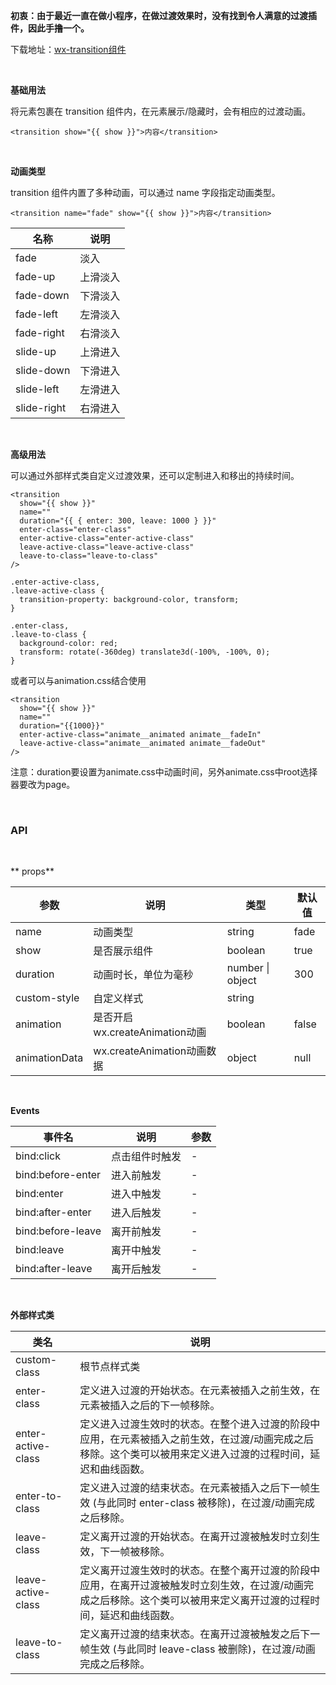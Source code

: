 **初衷：由于最近一直在做小程序，在做过渡效果时，没有找到令人满意的过渡插件，因此手撸一个。**

下载地址：[wx-transition组件](https://github.com/zhouxni/wx-transition)

<br/>

**基础用法**

将元素包裹在 transition 组件内，在元素展示/隐藏时，会有相应的过渡动画。

```
<transition show="{{ show }}">内容</transition>
```

<br/>

**动画类型**

transition 组件内置了多种动画，可以通过 name 字段指定动画类型。

```
<transition name="fade" show="{{ show }}">内容</transition>
```

|名称|说明|
|--|--|
|fade|淡入|
|fade-up|上滑淡入|
|fade-down|下滑淡入|
|fade-left|左滑淡入|
|fade-right|右滑淡入|
|slide-up|上滑进入|
|slide-down|下滑进入|
|slide-left|左滑进入|
|slide-right|右滑进入|

<br/>

**高级用法**

可以通过外部样式类自定义过渡效果，还可以定制进入和移出的持续时间。

```
<transition
  show="{{ show }}"
  name=""
  duration="{{ { enter: 300, leave: 1000 } }}"
  enter-class="enter-class"
  enter-active-class="enter-active-class"
  leave-active-class="leave-active-class"
  leave-to-class="leave-to-class"
/>
```

```
.enter-active-class,
.leave-active-class {
  transition-property: background-color, transform;
}

.enter-class,
.leave-to-class {
  background-color: red;
  transform: rotate(-360deg) translate3d(-100%, -100%, 0);
}
```

或者可以与animation.css结合使用

```
<transition
  show="{{ show }}"
  name=""
  duration="{{1000}}"
  enter-active-class="animate__animated animate__fadeIn"
  leave-active-class="animate__animated animate__fadeOut"
/>
```

注意：duration要设置为animate.css中动画时间，另外animate.css中root选择器要改为page。

<br/>

### API

<br/>

**  props**

|参数|说明|类型|默认值|
|--|--|--|--|
|name|动画类型|string|fade|
|show|是否展示组件|boolean|true|
|duration|动画时长，单位为毫秒|number \| object|300|
|custom-style|自定义样式|string||
|animation|是否开启wx.createAnimation动画|boolean|false|
|animationData|wx.createAnimation动画数据|object|null|

<br/>

**Events**

|事件名|说明|参数|
|--|--|--|
|bind:click|点击组件时触发|-|
|bind:before-enter|进入前触发|-|
|bind:enter|进入中触发|-|
|bind:after-enter|进入后触发|-|
|bind:before-leave|离开前触发|-|
|bind:leave|离开中触发|-|
|bind:after-leave|离开后触发|-|

<br/>

**外部样式类**

|类名|说明|
|--|--|
|custom-class|根节点样式类|
|enter-class|定义进入过渡的开始状态。在元素被插入之前生效，在元素被插入之后的下一帧移除。|
|enter-active-class|定义进入过渡生效时的状态。在整个进入过渡的阶段中应用，在元素被插入之前生效，在过渡/动画完成之后移除。这个类可以被用来定义进入过渡的过程时间，延迟和曲线函数。|
|enter-to-class|定义进入过渡的结束状态。在元素被插入之后下一帧生效 (与此同时 enter-class 被移除)，在过渡/动画完成之后移除。|
|leave-class|定义离开过渡的开始状态。在离开过渡被触发时立刻生效，下一帧被移除。|
|leave-active-class|定义离开过渡生效时的状态。在整个离开过渡的阶段中应用，在离开过渡被触发时立刻生效，在过渡/动画完成之后移除。这个类可以被用来定义离开过渡的过程时间，延迟和曲线函数。|
|leave-to-class|定义离开过渡的结束状态。在离开过渡被触发之后下一帧生效 (与此同时 leave-class 被删除)，在过渡/动画完成之后移除。|
